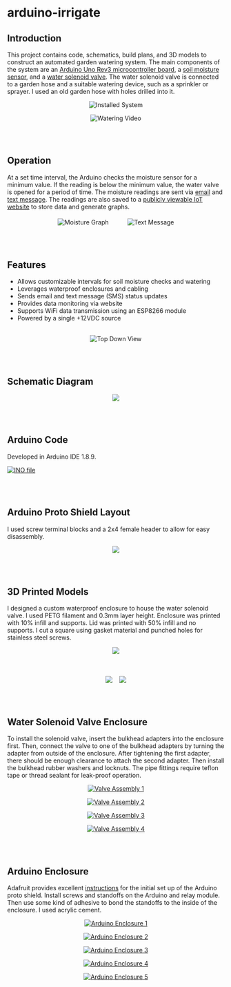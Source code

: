 # arduino-irrigate

 ## Introduction
 
 This project contains code, schematics, build plans, and 3D models to construct an automated garden watering system.  The main components of the system are an [Arduino Uno Rev3 microcontroller board](https://store.arduino.cc/usa/arduino-uno-rev3), a [soil moisture sensor](https://vegetronix.com/Products/VH400/), and a [water solenoid valve](https://www.adafruit.com/product/997).  The water solenoid valve is connected to a garden hose and a suitable watering device, such as a sprinkler or sprayer.  I used an old garden hose with holes drilled into it.  
 
<p align="center">
<img src="media/installed.jpg" alt="Installed System"/>
</p>
<p align="center">
<img src="media/watering_20fps.gif" alt="Watering Video"/>
</p>   
<br><br>
 
 ## Operation
 At a set time interval, the Arduino checks the moisture sensor for a minimum value. If the reading is below the minimum value, the water valve is opened for a period of time.  The moisture readings are sent via [email](https://www.smtp2go.com/setupguide/arduino/) and [text message](https://www.lifewire.com/sms-gateway-from-email-to-sms-text-message-2495456).  The readings are also saved to a [publicly viewable IoT website](https://community.thingspeak.com/tutorials/arduino/send-data-to-thingspeak-with-arduino/) to store data and generate graphs.

<p align="center">
<img src="media/graph.png" alt="Moisture Graph" align="middle" />
&nbsp&nbsp&nbsp&nbsp&nbsp&nbsp&nbsp&nbsp&nbsp
<img src="media/text.png" alt="Text Message" align="middle" />
</p>
<br><br>

## Features
- Allows customizable intervals for soil moisture checks and watering
- Leverages waterproof enclosures and cabling
- Sends email and text message (SMS) status updates
- Provides data monitoring via website
- Supports WiFi data transmission using an ESP8266 module
- Powered by a single +12VDC source
<br><br>


<p align="center">
<img src="media/overview.png" alt="Top Down View" align="middle" />
</p>
<br><br>

## Schematic Diagram
<p align="center">
<a href="build_plans/schematic_irrigate.pdf">
<img src="media/schematic_irrigate.png" src="Schematic"/></a></p>
<br><br>

## Arduino Code
Developed in Arduino IDE 1.8.9.
<p align="left">
<a href="code/irrigate.ino">
<img src="media/code_thumbnail.png" alt="INO file"/></a></p>
<br><br>

## Arduino Proto Shield Layout
I used screw terminal blocks and a 2x4 female header to allow for easy disassembly.
<p align="center">
<a href="build_plans/shield-layout_irrigate.png">
<img src="media/shield_thumbnail.png" src="Proto Shield Layout"/></a></p>
<br><br>

## 3D Printed Models
I designed a custom waterproof enclosure to house the water solenoid valve. I used PETG filament and 0.3mm layer height. Enclosure was printed with 10% infill and supports.  Lid was printed with 50% infill and no supports.  I cut a square using gasket material and punched holes for stainless steel screws. 
<p align="center">
<a href="3D_models">
<img src="media/valve_enclosure.png" src="3D Models"/></a></p>
<br>
<p align="center">
<a href="3D_models/valve_enclosure.stl">
<img src="media/enclosure_printed.jpg" src="Enclosure" align="middle"/></a>
&nbsp&nbsp
<a href="3D_models/valve_lid.stl">
<img src="media/lid_printed.jpg" src="Lid" align="middle"/></a></p>
<br><br>


## Water Solenoid Valve Enclosure 
To install the solenoid valve, insert the bulkhead adapters into the enclosure first.  Then, connect the valve to one of the bulkhead adapters by turning the adapter from outside of the enclosure.  After tightening the first adapter, there should be enough clearance to attach the second adapter.  Then install the bulkhead rubber washers and locknuts. The pipe fittings require teflon tape or thread sealant for leak-proof operation.
<p align="center">
<a href="build_plans/assembly_valve_enclosure.pdf">
<img src="media/valve_assembly1.png" alt="Valve Assembly 1"/>
</a></p> 
 
<p align="center">
<a href="build_plans/assembly_valve_enclosure.pdf">
<img src="media/valve_assembly2.png" alt="Valve Assembly 2"/>
</a></p> 

<p align="center">
<a href="build_plans/assembly_valve_enclosure.pdf">
<img src="media/valve_assembly3.png" alt="Valve Assembly 3"/>
</a></p> 

<p align="center">
<a href="build_plans/assembly_valve_enclosure.pdf">
<img src="media/valve_assembly4.png" alt="Valve Assembly 4"/>
</a></p> 
<br><br>


## Arduino Enclosure 
Adafruit provides excellent [instructions](https://learn.adafruit.com/adafruit-proto-shield-arduino?view=all) for the initial set up of the Arduino proto shield.
Install screws and standoffs on the Arduino and relay module. Then use some kind of adhesive to bond the standoffs to the inside of the enclosure.  I used acrylic cement.
<p align="center">
<a href="build_plans/assembly_arduino_enclosure.pdf">
<img src="media/arduino_enc1.png" alt="Arduino Enclosure 1"/>
</a></p> 

<p align="center">
<a href="build_plans/assembly_arduino_enclosure.pdf">
<img src="media/arduino_enc2.png" alt="Arduino Enclosure 2"/>
</a></p> 

<p align="center">
<a href="build_plans/assembly_arduino_enclosure.pdf">
<img src="media/arduino_enc3.png" alt="Arduino Enclosure 3"/>
</a></p> 

<p align="center">
<a href="build_plans/assembly_arduino_enclosure.pdf">
<img src="media/arduino_enc4.png" alt="Arduino Enclosure 4"/>
</a></p> 

<p align="center">
<a href="build_plans/assembly_arduino_enclosure.pdf">
<img src="media/arduino_enc5.png" alt="Arduino Enclosure 5"/>
</a></p> 
<br><br>




